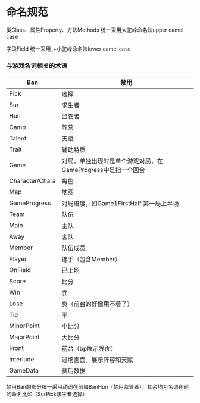 # 命名规范

类Class、属性Property、方法Mothods 统一采用大驼峰命名法upper camel case

字段Field 统一采用_+小驼峰命名法lower camel case

### 与游戏名词相关的术语

| Ban             | 禁用                                                         |
| --------------- | ------------------------------------------------------------ |
| Pick            | 选择                                                         |
| Sur             | 求生者                                                       |
| Hun             | 监管者                                                       |
| Camp            | 阵营                                                         |
| Talent          | 天赋                                                         |
| Trait           | 辅助特质                                                     |
| Game            | 对局，单独出现时是单个游戏对局，在GameProgress中是指一个回合 |
| Character/Chara | 角色                                                         |
| Map             | 地图                                                         |
| GameProgress    | 对局进度，如Game1FirstHalf 第一局上半场                      |
| Team            | 队伍                                                         |
| Main            | 主队                                                         |
| Away            | 客队                                                         |
| Member          | 队伍成员                                                     |
| Player          | 选手（包含Member）                                           |
| OnField         | 已上场                                                       |
| Score           | 比分                                                         |
| Win             | 胜                                                           |
| Lose            | 负（前台的好像用不着了）                                     |
| Tie             | 平                                                           |
| MinorPoint      | 小比分                                                       |
| MajorPoint      | 大比分                                                       |
| Front           | 前台（bp展示界面）                                           |
| Interlude       | 过场画面，展示阵容和天赋                                     |
| GameData        | 赛后数据                                                     |

禁用Ban的部分统一采用动词在前如BanHun（禁用监管者），其余均为名词在前的命名比如（SurPick求生者选择）